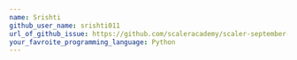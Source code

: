 ```yaml
---
name: Srishti
github_user_name: srishti011
url_of_github_issue: https://github.com/scaleracademy/scaler-september-open-source-challenge/issues/92
your_favroite_programming_language: Python
---
```

